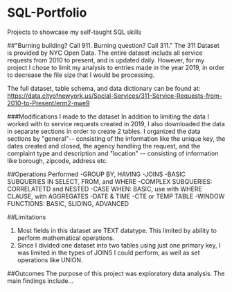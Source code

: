 # SQL-Portfolio
Projects to showcase my self-taught SQL skills

##"Burning building? Call 911. Burning question? Call 311."
The 311 Dataset is provided by NYC Open Data. The entire dataset includs all service requests from 2010 to present, and is updated daily. However, for my project I chose to limit my analysis to entries made in the year 2019, in order to decrease the file size that I would be processing. 

The full dataset, table schema, and data dictionary can be found at: https://data.cityofnewyork.us/Social-Services/311-Service-Requests-from-2010-to-Present/erm2-nwe9

###Modifications I made to the dataset
In addition to limiting the data I worked with to service requests created in 2019, I also downloaded the data in separate sections in order to create 2 tables. I organized the data sections by "general"-- consisting of the information like the unique key, the dates created and closed, the agency handling the request, and the complaint type and description and "location" -- consisting of information like borough, zipcode, address etc.

##Operations Performed
-GROUP BY, HAVING
-JOINS
-BASIC SUBQUERIES IN SELECT, FROM, and WHERE
-COMPLEX SUBQUERIES: CORRELATETD and NESTED
-CASE WHEN: BASIC, use with WHERE CLAUSE, with AGGREGATES
-DATE & TIME
-CTE or TEMP TABLE
-WINDOW FUNCTIONS: BASIC, SLIDING, ADVANCED

##Limitations
1. Most fields in this dataset are TEXT datatype. This limited by ability to perform mathematical operations.
2. Since I divided one dataset into two tables using just one primary key, I was limited in the types of JOINS I could perform, as well as set operations like UNION.

##Outcomes
The purpose of this project was exploratory data analysis. The main findings include...
